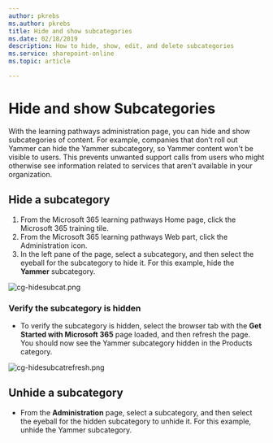 ```yaml
---
author: pkrebs
ms.author: pkrebs
title: Hide and show subcategories
ms.date: 02/18/2019
description: How to hide, show, edit, and delete subcategories
ms.service: sharepoint-online
ms.topic: article

---
```


# Hide and show Subcategories

With the learning pathways administration page, you can hide and show subcategories of content. For example, companies that don’t roll out Yammer can hide the Yammer subcategory, so Yammer content won't be visible to users. This prevents unwanted support calls from users who might otherwise see information related to services that aren't available in your organization.

## Hide a subcategory 

1. From the Microsoft 365 learning pathways Home page, click the Microsoft 365 training tile.
2. From the Microsoft 365 learning pathways Web part, click the Administration icon. 
3. In the left pane of the page, select a subcategory, and then select the eyeball for the subcategory to hide it. For this example, hide the **Yammer** subcategory.  

![cg-hidesubcat.png](media/cg-hidesubcat.png)

### Verify the subcategory is hidden
- To verify the subcategory is hidden, select the browser tab with the **Get Started with Microsoft 365** page loaded, and then refresh the page. You should now see the Yammer subcategory hidden in the Products category. 

![cg-hidesubcatrefresh.png](media/cg-hidesubcatrefresh.png)

## Unhide a subcategory 

- From the **Administration** page, select a subcategory, and then select the eyeball for the hidden subcategory to unhide it. For this example, unhide the Yammer subcategory.